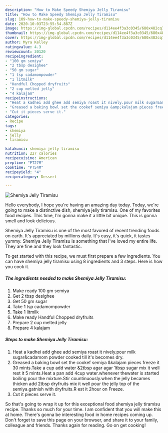 ```yaml
---
description: "How to Make Speedy Shemiya Jelly Tiramisu"
title: "How to Make Speedy Shemiya Jelly Tiramisu"
slug: 109-how-to-make-speedy-shemiya-jelly-tiramisu
date: 2020-10-03T23:55:54.887Z
image: https://img-global.cpcdn.com/recipes/d114ee4f3a3c0345/680x482cq70/shemiya-jelly-tiramisu-recipe-main-photo.jpg
thumbnail: https://img-global.cpcdn.com/recipes/d114ee4f3a3c0345/680x482cq70/shemiya-jelly-tiramisu-recipe-main-photo.jpg
cover: https://img-global.cpcdn.com/recipes/d114ee4f3a3c0345/680x482cq70/shemiya-jelly-tiramisu-recipe-main-photo.jpg
author: Myra Kelley
ratingvalue: 4.3
reviewcount: 30120
recipeingredient:
- "100 gm semiya"
- "2 tbsp desighee"
- "50 gm sugar"
- "1 tsp cadamompowder"
- "1 litmilk"
- "Handful Chopped dryfruits"
- "2 cup melted jelly"
- "4 kalajam"
recipeinstructions:
- "Heat a kadhei add ghee add semiya roast it nively.pour milk sugar&amp;cadamom powder cooked till it&#39;s becomes dry."
- "Greased a baking bowl set the cookef semiya &amp;kalajam pieces freeze it 30 mints.Take a cup add water &amp;2tbsp agar agar 1tbsp sugar mix it well rest it 5 mints.Heat a pan add 4cup water.whenever thewater is started boiling pour the mixture.Stir countinuously.when the jelly becames thicken add 2tbsp dryfruits mix it well pour the jelly top of the semiya.gatnish with dryfruits.R est it 2hour on Freeze."
- "Cut it pieces serve it."
categories:
- Recipe
tags:
- shemiya
- jelly
- tiramisu

katakunci: shemiya jelly tiramisu 
nutrition: 227 calories
recipecuisine: American
preptime: "PT27M"
cooktime: "PT54M"
recipeyield: "4"
recipecategory: Dessert

---
```



![Shemiya Jelly Tiramisu](https://img-global.cpcdn.com/recipes/d114ee4f3a3c0345/680x482cq70/shemiya-jelly-tiramisu-recipe-main-photo.jpg)

Hello everybody, I hope you're having an amazing day today. Today, we're going to make a distinctive dish, shemiya jelly tiramisu. One of my favorites food recipes. This time, I'm gonna make it a little bit unique. This is gonna smell and look delicious.



Shemiya Jelly Tiramisu is one of the most favored of recent trending foods on earth. It's appreciated by millions daily. It's easy, it's quick, it tastes yummy. Shemiya Jelly Tiramisu is something that I've loved my entire life. They are fine and they look fantastic.


To get started with this recipe, we must first prepare a few ingredients. You can have shemiya jelly tiramisu using 8 ingredients and 3 steps. Here is how you cook it.

<!--inarticleads1-->

##### The ingredients needed to make Shemiya Jelly Tiramisu:

1. Make ready 100 gm semiya
1. Get 2 tbsp desighee
1. Get 50 gm sugar
1. Take 1 tsp cadamompowder
1. Take 1 litmilk
1. Make ready Handful Chopped dryfruits
1. Prepare 2 cup melted jelly
1. Prepare 4 kalajam




<!--inarticleads2-->

##### Steps to make Shemiya Jelly Tiramisu:

1. Heat a kadhei add ghee add semiya roast it nively.pour milk sugar&amp;cadamom powder cooked till it&#39;s becomes dry.
1. Greased a baking bowl set the cookef semiya &amp;kalajam pieces freeze it 30 mints.Take a cup add water &amp;2tbsp agar agar 1tbsp sugar mix it well rest it 5 mints.Heat a pan add 4cup water.whenever thewater is started boiling pour the mixture.Stir countinuously.when the jelly becames thicken add 2tbsp dryfruits mix it well pour the jelly top of the semiya.gatnish with dryfruits.R est it 2hour on Freeze.
1. Cut it pieces serve it.




So that's going to wrap it up for this exceptional food shemiya jelly tiramisu recipe. Thanks so much for your time. I am confident that you will make this at home. There's gonna be interesting food in home recipes coming up. Don't forget to save this page on your browser, and share it to your family, colleague and friends. Thanks again for reading. Go on get cooking!
